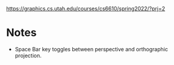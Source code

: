 https://graphics.cs.utah.edu/courses/cs6610/spring2022/?prj=2

# Notes

- Space Bar key toggles between perspective and orthographic projection.